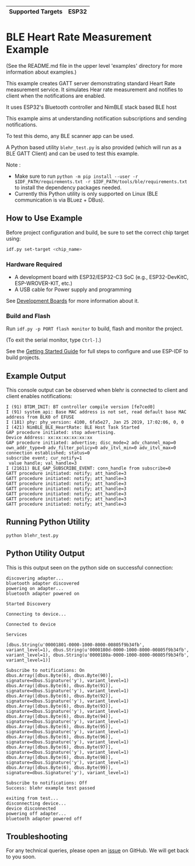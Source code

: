 | Supported Targets | ESP32 |
| ----------------- | ----- |

# BLE Heart Rate Measurement Example

(See the README.md file in the upper level 'examples' directory for more information about examples.)

This example creates GATT server demonstrating standard Heart Rate measurement service. It simulates Hear rate measurement and notifies to client when the notifications are enabled.

It uses ESP32's Bluetooth controller and NimBLE stack based BLE host

This example aims at understanding notification subscriptions and sending notifications.

To test this demo, any BLE scanner app can be used.

A Python based utility `blehr_test.py` is also provided (which will run as a BLE GATT Client) and can be used to test this example.   

Note :

* Make sure to run `python -m pip install --user -r $IDF_PATH/requirements.txt -r $IDF_PATH/tools/ble/requirements.txt` to install the dependency packages needed.
* Currently this Python utility is only supported on Linux (BLE communication is via BLuez + DBus).

## How to Use Example

Before project configuration and build, be sure to set the correct chip target using:

```bash
idf.py set-target <chip_name>
```

### Hardware Required

* A development board with ESP32/ESP32-C3 SoC (e.g., ESP32-DevKitC, ESP-WROVER-KIT, etc.)
* A USB cable for Power supply and programming

See [Development Boards](https://www.espressif.com/en/products/devkits) for more information about it.

### Build and Flash

Run `idf.py -p PORT flash monitor` to build, flash and monitor the project.

(To exit the serial monitor, type ``Ctrl-]``.)

See the [Getting Started Guide](https://idf.espressif.com/) for full steps to configure and use ESP-IDF to build projects.

## Example Output

This console output can be observed when blehr is connected to client and client enables notifications:

```
I (91) BTDM_INIT: BT controller compile version [fe7ced0]
I (91) system_api: Base MAC address is not set, read default base MAC address from BLK0 of EFUSE
I (181) phy: phy_version: 4100, 6fa5e27, Jan 25 2019, 17:02:06, 0, 0
I (421) NimBLE_BLE_HeartRate: BLE Host Task Started
GAP procedure initiated: stop advertising.
Device Address: xx:xx:xx:xx:xx:xx
GAP procedure initiated: advertise; disc_mode=2 adv_channel_map=0 own_addr_type=0 adv_filter_policy=0 adv_itvl_min=0 adv_itvl_max=0
connection established; status=0
subscribe event; cur_notify=1
 value handle; val_handle=3
I (21611) BLE_GAP_SUBSCRIBE_EVENT: conn_handle from subscribe=0
GATT procedure initiated: notify; att_handle=3
GATT procedure initiated: notify; att_handle=3
GATT procedure initiated: notify; att_handle=3
GATT procedure initiated: notify; att_handle=3
GATT procedure initiated: notify; att_handle=3
GATT procedure initiated: notify; att_handle=3
GATT procedure initiated: notify; att_handle=3

```

## Running Python Utility

```
python blehr_test.py
```

## Python Utility Output

This is this output seen on the python side on successful connection:

```
discovering adapter...
bluetooth adapter discovered
powering on adapter...
bluetooth adapter powered on

Started Discovery

Connecting to device...

Connected to device

Services

[dbus.String(u'00001801-0000-1000-8000-00805f9b34fb', variant_level=1), dbus.String(u'0000180d-0000-1000-8000-00805f9b34fb', variant_level=1), dbus.String(u'0000180a-0000-1000-8000-00805f9b34fb', variant_level=1)]

Subscribe to notifications: On
dbus.Array([dbus.Byte(6), dbus.Byte(90)], signature=dbus.Signature('y'), variant_level=1)
dbus.Array([dbus.Byte(6), dbus.Byte(91)], signature=dbus.Signature('y'), variant_level=1)
dbus.Array([dbus.Byte(6), dbus.Byte(92)], signature=dbus.Signature('y'), variant_level=1)
dbus.Array([dbus.Byte(6), dbus.Byte(93)], signature=dbus.Signature('y'), variant_level=1)
dbus.Array([dbus.Byte(6), dbus.Byte(94)], signature=dbus.Signature('y'), variant_level=1)
dbus.Array([dbus.Byte(6), dbus.Byte(95)], signature=dbus.Signature('y'), variant_level=1)
dbus.Array([dbus.Byte(6), dbus.Byte(96)], signature=dbus.Signature('y'), variant_level=1)
dbus.Array([dbus.Byte(6), dbus.Byte(97)], signature=dbus.Signature('y'), variant_level=1)
dbus.Array([dbus.Byte(6), dbus.Byte(98)], signature=dbus.Signature('y'), variant_level=1)
dbus.Array([dbus.Byte(6), dbus.Byte(99)], signature=dbus.Signature('y'), variant_level=1)

Subscribe to notifications: Off
Success: blehr example test passed

exiting from test...
disconnecting device...
device disconnected
powering off adapter...
bluetooth adapter powered off
```

## Troubleshooting

For any technical queries, please open an [issue](https://github.com/espressif/esp-idf/issues) on GitHub. We will get back to you soon.
